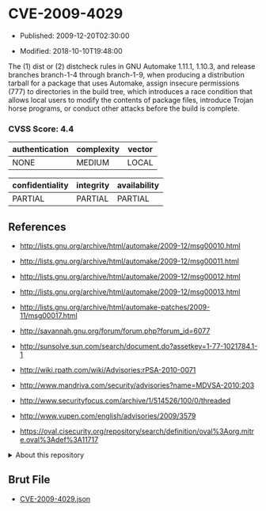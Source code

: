 # CVE-2009-4029

- Published: 2009-12-20T02:30:00

- Modified: 2018-10-10T19:48:00

The (1) dist or (2) distcheck rules in GNU Automake 1.11.1, 1.10.3, and release branches branch-1-4 through branch-1-9, when producing a distribution tarball for a package that uses Automake, assign insecure permissions (777) to directories in the build tree, which introduces a race condition that allows local users to modify the contents of package files, introduce Trojan horse programs, or conduct other attacks before the build is complete.

### CVSS Score: **4.4**

| authentication | complexity | vector |
| --- | --- | --- |
| NONE | MEDIUM | LOCAL |

| confidentiality | integrity | availability |
| --- | --- | --- |
| PARTIAL | PARTIAL | PARTIAL |

## References

* http://lists.gnu.org/archive/html/automake/2009-12/msg00010.html

* http://lists.gnu.org/archive/html/automake/2009-12/msg00011.html

* http://lists.gnu.org/archive/html/automake/2009-12/msg00012.html

* http://lists.gnu.org/archive/html/automake/2009-12/msg00013.html

* http://lists.gnu.org/archive/html/automake-patches/2009-11/msg00017.html

* http://savannah.gnu.org/forum/forum.php?forum_id=6077

* http://sunsolve.sun.com/search/document.do?assetkey=1-77-1021784.1-1

* http://wiki.rpath.com/wiki/Advisories:rPSA-2010-0071

* http://www.mandriva.com/security/advisories?name=MDVSA-2010:203

* http://www.securityfocus.com/archive/1/514526/100/0/threaded

* http://www.vupen.com/english/advisories/2009/3579

* https://oval.cisecurity.org/repository/search/definition/oval%3Aorg.mitre.oval%3Adef%3A11717

<details>
<summary>About this repository</summary> 

  This repository is part of the project [Live Hack CVE](https://github.com/Live-Hack-CVE). Main website can be found [www.live-hack.org](https://www.live-hack.org) 
  
  Made by [Sn0wAlice](https://github.com/Sn0wAlice) for the people that care about security and need to have a feed of the latest CVEs. Hope you enjoy it, don't forget to star the repo and follow me on [Twitter](https://twitter.com/Sn0wAlice) and [Github](https://github.com/Sn0wAlice). And that is my [personnal website](https://www.alice-snow.me/)

  - [Home Page](https://github.com/Live-Hack-CVE)
  - [Framework](https://github.com/Live-Hack-CVE/cve-framework)
  - [CVE database](https://github.com/Live-Hack-CVE/full_database)
  - [Changelog](https://github.com/Live-Hack-CVE/Changelog)
</details>

## Brut File

* [CVE-2009-4029.json](https://raw.githubusercontent.com/Live-Hack-CVE/full_database/main/cves/2009/CVE-2009-4029.json)

